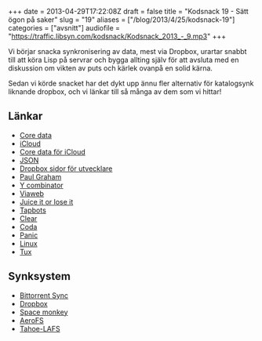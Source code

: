 +++
date = 2013-04-29T17:22:08Z
draft = false
title = "Kodsnack 19 - Sätt ögon på saker"
slug = "19"
aliases = ["/blog/2013/4/25/kodsnack-19"]
categories = ["avsnitt"]
audiofile = "https://traffic.libsyn.com/kodsnack/Kodsnack_2013_-_9.mp3"
+++

Vi börjar snacka synkronisering av data, mest via Dropbox, urartar snabbt till att köra Lisp på servrar och bygga allting själv för att avsluta med en diskussion om vikten av puts och kärlek ovanpå en solid kärna.

Sedan vi körde snacket har det dykt upp ännu fler alternativ för katalogsynk liknande dropbox, och vi länkar till så många av dem som vi hittar!

## Länkar ##

* [Core data](https://en.wikipedia.org/wiki/Core_Data)
* [iCloud](https://en.wikipedia.org/wiki/Icloud)
* [Core data för iCloud](https://developer.apple.com/library/ios/#releasenotes/DataManagement/RN-iCloudCoreData/)
* [JSON](http://json.org)
* [Dropbox sidor för utvecklare](https://www.dropbox.com/developers)
* [Paul Graham](http://www.paulgraham.com)
* [Y combinator](http://ycombinator.com)
* [Viaweb](http://en.wikipedia.org/wiki/Viaweb)
* [Juice it or lose it](http://www.youtube.com/watch?v=Fy0aCDmgnxg)
* [Tapbots](http://www.tapbots.com)
* [Clear](http://www.realmacsoftware.com/clear/)
* [Coda](http://panic.com/coda/)
* [Panic](http://www.panic.com)
* [Linux](http://en.wikipedia.org/wiki/Linux)
* [Tux](http://en.wikipedia.org/wiki/Tux)

## Synksystem ##

* [Bittorrent Sync](http://labs.bittorrent.com/experiments/sync.html)
* [Dropbox](https://www.dropbox.com)
* [Space monkey](http://www.kickstarter.com/projects/clintgc/space-monkey-taking-the-cloud-out-of-the-datacente)
* [AeroFS](https://aerofs.com/)
* [Tahoe-LAFS](https://tahoe-lafs.org/trac/tahoe-lafs)

